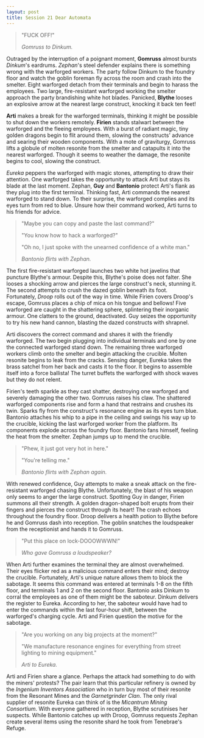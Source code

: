 ```yaml
---
layout: post
title: Session 21 Dear Automata
---
```


> "FUCK OFF!"
>
> *Gomruss to Dinkum.*

Outraged by the interruption of a poignant moment, **Gomruss** almost bursts *Dinkum*'s eardrums. *Zephan*'s steel defender explains there is something wrong with the warforged workers. The party follow Dinkum to the foundry floor and watch the goblin foreman fly across the room and crash into the smelter. Eight warforged detach from their terminals and begin to harass the employees. Two large, fire-resistant warforged working the smelter approach the party brandishing white hot blades. Panicked, **Blythe** looses an explosive arrow at the nearest large construct, knocking it back ten feet!

**Arti** makes a break for the warforged terminals, thinking it might be possible to shut down the workers remotely. **Firien** stands stalwart between the warforged and the fleeing employees. With a burst of radiant magic, tiny golden dragons begin to flit around them, slowing the constructs' advance and searing their wooden components. With a mote of graviturgy, Gomruss lifts a globule of molten resonite from the smelter and catapults it into the nearest warforged. Though it seems to weather the damage, the resonite begins to cool, slowing the construct.

*Eureka* peppers the warforged with magic stones, attempting to draw their attention. One warforged takes the opportunity to attack Arti but stays its blade at the last moment. Zephan, **Guy** and **Bantonio** protect Arti's flank as they plug into the first terminal. Thinking fast, Arti commands the nearest warforged to stand down. To their surprise, the warforged complies and its eyes turn from red to blue. Unsure how their command worked, Arti turns to his friends for advice.

> "Maybe you can copy and paste the last command?"
>
> "You know how to hack a warforged?"
>
> "Oh no, I just spoke with the unearned confidence of a white man."
>
> *Bantonio flirts with Zephan.*

The first fire-resistant warforged launches two white hot javelins that puncture Blythe's armour. Despite this, Blythe's poise does not falter. She looses a shocking arrow and pierces the large construct's neck, stunning it. The second attempts to crush the dazed goblin beneath its foot. Fortunately, *Droop* rolls out of the way in time. While Firien covers Droop's escape, Gomruss places a chip of mica on his tongue and bellows! Five warforged are caught in the shattering sphere, splintering their inorganic armour. One clatters to the ground, deactivated. Guy seizes the opportunity to try his new hand cannon, blasting the dazed constructs with shrapnel.

Arti discovers the correct command and shares it with the friendly warforged. The two begin plugging into individual terminals and one by one the connected warforged stand down. The remaining three warforged workers climb onto the smelter and begin attacking the crucible. Molten resonite begins to leak from the cracks. Sensing danger, Eureka takes the brass satchel from her back and casts it to the floor. It begins to assemble itself into a force ballista! The turret buffets the warforged with shock waves but they do not relent.

Firien's teeth sparkle as they cast shatter, destroying one warforged and severely damaging the other two. Gomruss raises his claw. The shattered warforged components rise and form a hand that restrains and crushes its twin. Sparks fly from the construct's resonance engine as its eyes turn blue. Bantonio attaches his whip to a pipe in the ceiling and swings his way up to the crucible, kicking the last warforged worker from the platform. Its components explode across the foundry floor. Bantonio fans himself, feeling the heat from the smelter. Zephan jumps up to mend the crucible.

> "Phew, it just got very hot in here."
>
> "You're telling me."
>
> *Bantonio flirts with Zephan again.*

With renewed confidence, Guy attempts to make a sneak attack on the fire-resistant warforged chasing Blythe. Unfortunately, the blast of his weapon only seems to anger the large construct. Spotting Guy in danger, Firien summons all their strength. A golden dragon-shaped bolt erupts from their fingers and pierces the construct through its heart! The crash echoes throughout the foundry floor. Droop delivers a health potion to Blythe before he and Gomruss dash into reception. The goblin snatches the loudspeaker from the receptionist and hands it to Gomruss.

> "Put this place on lock-DOOOWWWN!"
>
> *Who gave Gomruss a loudspeaker?*

When Arti further examines the terminal they are almost overwhelmed. Their eyes flicker red as a malicious command enters their mind; destroy the crucible. Fortunately, Arti's unique nature allows them to block the sabotage. It seems this command was entered at terminals 1-8 on the fifth floor, and terminals 1 and 2 on the second floor. Bantonio asks Dinkum to corral the employees as one of them might be the saboteur. Dinkum delivers the register to Eureka. According to her, the saboteur would have had to enter the commands within the last four-hour shift, between the warforged's charging cycle. Arti and Firien question the motive for the sabotage.

> "Are you working on any big projects at the moment?"
>
> "We manufacture resonance engines for everything from street lighting to mining equipment."
>
> *Arti to Eureka.*

Arti and Firien share a glance. Perhaps the attack had something to do with the miners' protests? The pair learn that this particular refinery is owned by the *Ingenium Inventors Association* who in turn buy most of their resonite from the Resonant Mines and the *Garnetgrinder Clan*. The only rival supplier of resonite Eureka can think of is the *Micantrum Mining Consortium*. With everyone gathered in reception, Blythe scrutinises her suspects. While Bantonio catches up with Droop, Gomruss requests Zephan create several items using the resonite shard he took from Tenebrae's Refuge.
